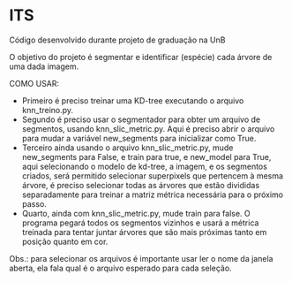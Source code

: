 # ITS
Código desenvolvido durante projeto de graduação na UnB

O objetivo do projeto é segmentar e identificar (espécie) cada árvore de uma dada imagem.

COMO USAR:
 - Primeiro é preciso treinar uma KD-tree executando o arquivo knn_treino.py.
 - Segundo é preciso usar o segmentador para obter um arquivo de segmentos, usando knn_slic_metric.py. Aqui é preciso abrir o arquivo para mudar a variável new_segments para inicializar como True.
 - Terceiro ainda usando o arquivo knn_slic_metric.py, mude new_segments para False, e train para true, e new_model para True, aqui selecionando o modelo de kd-tree, a imagem, e os segmentos criados, será permitido selecionar superpixels que pertencem à mesma árvore, é preciso selecionar todas as árvores que estão divididas separadamente para treinar a matriz métrica necessária para o próximo passo.
 - Quarto, ainda com knn_slic_metric.py, mude train para false. O programa pegará todos os segmentos vizinhos e usará a métrica treinada para tentar juntar árvores que são mais próximas tanto em posição quanto em cor.

Obs.: para selecionar os arquivos é importante usar ler o nome da janela aberta, ela fala qual é o arquivo esperado para cada seleção.
